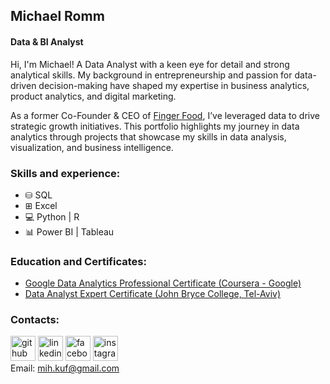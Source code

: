 ## Michael Romm
#### Data & BI Analyst
Hi, I'm Michael! A Data Analyst with a keen eye for detail and strong analytical skills. My background in entrepreneurship and passion for data-driven decision-making have shaped my expertise in business analytics, product analytics, and digital marketing.

As a former Co-Founder & CEO of [Finger Food](https://finger-food.co.il), I’ve leveraged data to drive strategic growth initiatives. This portfolio highlights my journey in data analytics through projects that showcase my skills in data analysis, visualization, and business intelligence.

### Skills and experience:
* ⛁ SQL
* ⊞ Excel 
* 💻 Python | R
* 📊 Power BI | Tableau 

### Education and Certificates:
- [Google Data Analytics Professional Certificate (Coursera - Google)](https://coursera.org/share/c8f4a7b6bd4f79b24ffd2a20ae0e15fc)
- [Data Analyst Expert Certificate (John Bryce College, Tel-Aviv)](https://drive.google.com/file/d/1hY15CFHy0sJKdZvOX17o66iTzqMCJ4V6/view?usp=share_link)

### Contacts:
[<img src='https://cdn.jsdelivr.net/npm/simple-icons@3.0.1/icons/github.svg' alt='github' height='40'>](https://github.com/MichaelRommm)  [<img src='https://cdn.jsdelivr.net/npm/simple-icons@3.0.1/icons/linkedin.svg' alt='linkedin' height='40'>](https://www.linkedin.com/in/michael-romm/)  [<img src='https://cdn.jsdelivr.net/npm/simple-icons@3.0.1/icons/facebook.svg' alt='facebook' height='40'>](https://www.facebook.com/romm.michael.1)  [<img src='https://cdn.jsdelivr.net/npm/simple-icons@3.0.1/icons/instagram.svg' alt='instagram' height='40'>](https://www.instagram.com/michael_romm/)  
Email: [mih.kuf@gmail.com](mailto:mih.kuf@gmail.com)

